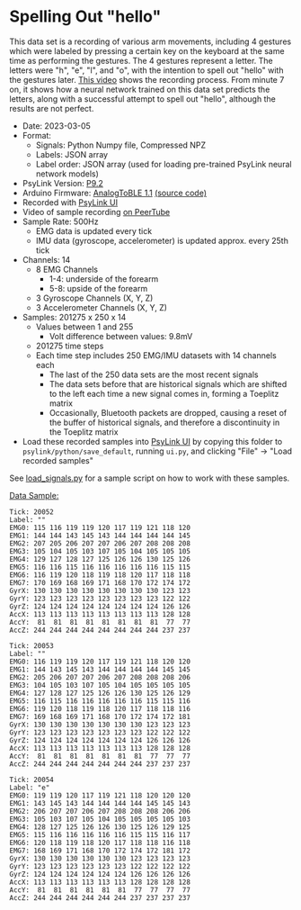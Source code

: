 # Spelling Out "hello" 

This data set is a recording of various arm movements, including 4 gestures which were labeled by pressing a certain key on the keyboard at the same time as performing the gestures.  The 4 gestures represent a letter.  The letters were "h", "e", "l", and "o", with the intention to spell out "hello" with the gestures later.  [This video](https://peertube.linuxrocks.online/w/7BzhGuUMBKbzDHTddJaCy4) shows the recording process.  From minute 7 on, it shows how a neural network trained on this data set predicts the letters, along with a successful attempt to spell out "hello", although the results are not perfect.

- Date: 2023-03-05
- Format:
    - Signals: Python Numpy file, Compressed NPZ
    - Labels: JSON array
    - Label order: JSON array (used for loading pre-trained PsyLink neural network models)
- PsyLink Version: [P9.2](https://psylink.me/p9.2)
- Arduino Firmware: [AnalogToBLE 1.1](https://psylink.me/sabt1.1/) [(source code)](https://codeberg.org/psylink/psylink/src/commit/6fcf7106994c005129073e6d00aa8bab947311f1/arduino/AnalogToBLE1.1/AnalogToBLE1.1.ino)
- Recorded with [PsyLink UI](https://psylink.me/s3)
- Video of sample recording [on PeerTube](https://peertube.linuxrocks.online/w/7BzhGuUMBKbzDHTddJaCy4)
- Sample Rate: 500Hz
    - EMG data is updated every tick
    - IMU data (gyroscope, accelerometer) is updated approx. every 25th tick
- Channels: 14
    - 8 EMG Channels
        - 1-4: underside of the forearm
        - 5-8: upside of the forearm
    - 3 Gyroscope Channels (X, Y, Z)
    - 3 Accelerometer Channels (X, Y, Z)
- Samples: 201275 x 250 x 14
    - Values between 1 and 255
        - Volt difference between values: 9.8mV
    - 201275 time steps
    - Each time step includes 250 EMG/IMU datasets with 14 channels each
        - The last of the 250 data sets are the most recent signals
        - The data sets before that are historical signals which are shifted to the left each time a new signal comes in, forming a Toeplitz matrix
        - Occasionally, Bluetooth packets are dropped, causing a reset of the buffer of historical signals, and therefore a discontinuity in the Toeplitz matrix
- Load these recorded samples into [PsyLink UI](https://psylink.me/s3) by copying this folder to `psylink/python/save_default`, running `ui.py`, and clicking "File" -> "Load recorded samples"

See [load_signals.py](load_signals.py) for a sample script on how to work with these samples.

[Data Sample:](load_signals.py)

```
Tick: 20052
Label: ""
EMG0: 115 116 119 119 120 117 119 121 118 120
EMG1: 144 144 143 145 143 144 144 144 144 145
EMG2: 207 205 206 207 207 206 207 208 208 208
EMG3: 105 104 105 103 107 105 104 105 105 105
EMG4: 129 127 128 127 125 126 126 130 125 126
EMG5: 116 116 115 116 116 116 116 116 115 115
EMG6: 116 119 120 118 119 118 120 117 118 118
EMG7: 170 169 168 169 171 168 170 172 174 172
GyrX: 130 130 130 130 130 130 130 130 123 123
GyrY: 123 123 123 123 123 123 123 123 122 122
GyrZ: 124 124 124 124 124 124 124 124 126 126
AccX: 113 113 113 113 113 113 113 113 128 128
AccY:  81  81  81  81  81  81  81  81  77  77
AccZ: 244 244 244 244 244 244 244 244 237 237

Tick: 20053
Label: ""
EMG0: 116 119 119 120 117 119 121 118 120 120
EMG1: 144 143 145 143 144 144 144 144 145 145
EMG2: 205 206 207 207 206 207 208 208 208 206
EMG3: 104 105 103 107 105 104 105 105 105 105
EMG4: 127 128 127 125 126 126 130 125 126 129
EMG5: 116 115 116 116 116 116 116 115 115 116
EMG6: 119 120 118 119 118 120 117 118 118 116
EMG7: 169 168 169 171 168 170 172 174 172 181
GyrX: 130 130 130 130 130 130 130 123 123 123
GyrY: 123 123 123 123 123 123 123 122 122 122
GyrZ: 124 124 124 124 124 124 124 126 126 126
AccX: 113 113 113 113 113 113 113 128 128 128
AccY:  81  81  81  81  81  81  81  77  77  77
AccZ: 244 244 244 244 244 244 244 237 237 237

Tick: 20054
Label: "e"
EMG0: 119 119 120 117 119 121 118 120 120 120
EMG1: 143 145 143 144 144 144 144 145 145 143
EMG2: 206 207 207 206 207 208 208 208 206 206
EMG3: 105 103 107 105 104 105 105 105 105 103
EMG4: 128 127 125 126 126 130 125 126 129 125
EMG5: 115 116 116 116 116 116 115 115 116 117
EMG6: 120 118 119 118 120 117 118 118 116 118
EMG7: 168 169 171 168 170 172 174 172 181 172
GyrX: 130 130 130 130 130 130 123 123 123 123
GyrY: 123 123 123 123 123 123 122 122 122 122
GyrZ: 124 124 124 124 124 124 126 126 126 126
AccX: 113 113 113 113 113 113 128 128 128 128
AccY:  81  81  81  81  81  81  77  77  77  77
AccZ: 244 244 244 244 244 244 237 237 237 237
```
